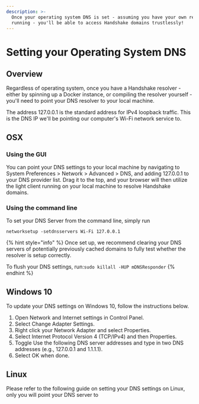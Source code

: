 ```yaml
---
description: >-
  Once your operating system DNS is set - assuming you have your own resolver
  running - you'll be able to access Handshake domains trustlessly!
---
```


# Setting your Operating System DNS

## Overview

Regardless of operating system, once you have a Handshake resolver - either by spinning up a Docker instance, or compiling the resolver yourself - you'll need to point your DNS resolver to your local machine.&#x20;

The address 127.0.0.1 is the standard address for IPv4 loopback traffic. This is the DNS IP we'll be pointing our computer's Wi-Fi network service to.

## OSX

### Using the GUI

You can point your DNS settings to your local machine by navigating to System Preferences > Network > Advanced > DNS, and adding 127.0.0.1 to your DNS provider list. Drag it to the top, and your browser will then utilize the light client running on your local machine to resolve Handshake domains.

### Using the command line

To set your DNS Server from the command line, simply run

```
networksetup -setdnsservers Wi-Fi 127.0.0.1
```

{% hint style="info" %}
Once set up, we recommend clearing your DNS servers of potentially previously cached domains to fully test whether the resolver is setup correctly.&#x20;

To flush your DNS settings, run:`sudo killall -HUP mDNSResponder`
{% endhint %}

## Windows 10

To update your DNS settings on Windows 10, follow the instructions below.

1. Open Network and Internet settings in Control Panel.
2. Select Change Adapter Settings.
3. Right click your Network Adapter and select Properties.
4. Select Internet Protocol Version 4 (TCP/IPv4) and then Properties.
5. Toggle Use the following DNS server addresses and type in two DNS addresses (e.g., 127.0.0.1 and 1.1.1.1).
6. Select OK when done.

## Linux

Please refer to the following guide on setting your DNS settings on Linux, only you will point your DNS server to&#x20;
